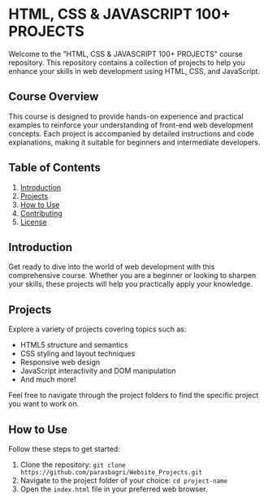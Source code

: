 # HTML, CSS & JAVASCRIPT 100+ PROJECTS

Welcome to the "HTML, CSS & JAVASCRIPT 100+ PROJECTS" course repository. This repository contains a collection of projects to help you enhance your skills in web development using HTML, CSS, and JavaScript.

## Course Overview

This course is designed to provide hands-on experience and practical examples to reinforce your understanding of front-end web development concepts. Each project is accompanied by detailed instructions and code explanations, making it suitable for beginners and intermediate developers.

## Table of Contents

1. [Introduction](#introduction)
2. [Projects](#projects)
3. [How to Use](#how-to-use)
4. [Contributing](#contributing)
5. [License](#license)

## Introduction

Get ready to dive into the world of web development with this comprehensive course. Whether you are a beginner or looking to sharpen your skills, these projects will help you practically apply your knowledge.

## Projects

Explore a variety of projects covering topics such as:

- HTML5 structure and semantics
- CSS styling and layout techniques
- Responsive web design
- JavaScript interactivity and DOM manipulation
- And much more!

Feel free to navigate through the project folders to find the specific project you want to work on.

## How to Use

Follow these steps to get started:

1. Clone the repository: `git clone https://github.com/parasbagri/Website_Projects.git`
2. Navigate to the project folder of your choice: `cd project-name`
3. Open the `index.html` file in your preferred web browser.

 

